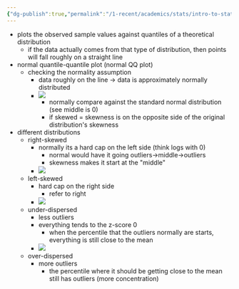 ```yaml
---
{"dg-publish":true,"permalink":"/1-recent/academics/stats/intro-to-stats/quantile-quantile-plots-qq-plot/","created":"2024-03-23T03:27:42.243-04:00","updated":"2025-07-07T17:21:02.443-04:00"}
---
```


- plots the observed sample values against quantiles of a theoretical distribution
	- if the data actually comes from that type of distribution, then points will fall roughly on a straight line
- normal quantile-quantile plot (normal QQ plot)
	- checking the normality assumption
		- data roughly on the line $\rightarrow$ data is approximately normally distributed
		- ![](https://i.imgur.com/cONHLI0.png)
			- normally compare against the standard normal distribution (see middle is 0)
			- if skewed = skewness is on the opposite side of the original distribution's skewness
- different distributions
	- right-skewed
		- normally its a hard cap on the left side (think logs with 0)
			- normal would have it going outliers->middle->outliers
			- skewness makes it start at the "middle"
		- ![](https://i.imgur.com/aciEDub.png)
	- left-skewed
		- hard cap on the right side
			- refer to right
		- ![](https://i.imgur.com/PfFRLhk.png)
	- under-dispersed
		- less outliers
		- everything tends to the z-score 0
			- when the percentile that the outliers normally are starts, everything is still close to the mean
		- ![](https://i.imgur.com/qEy1Crf.png)
	- over-dispersed
		- more outliers
			- the percentile where it should be getting close to the mean still has outliers (more concentration)
